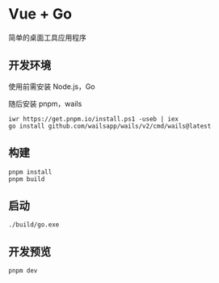 # Vue + Go

简单的桌面工具应用程序

## 开发环境

使用前需安装 Node.js，Go

随后安装 pnpm，wails

```shell
iwr https://get.pnpm.io/install.ps1 -useb | iex
go install github.com/wailsapp/wails/v2/cmd/wails@latest
```

## 构建

```shell
pnpm install
pnpm build
```

## 启动

```shell
./build/go.exe
```

## 开发预览

```shell
pnpm dev
```
